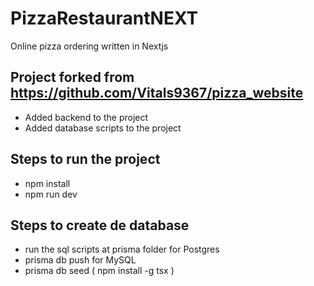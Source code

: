 # PizzaRestaurantNEXT
Online pizza ordering written in Nextjs


## Project forked from  https://github.com/Vitals9367/pizza_website

- Added backend to the project
- Added database scripts to the project

## Steps to run the project
- npm install
- npm run dev

## Steps to create de database
- run the sql scripts at prisma folder  for  Postgres
- prisma db push     for  MySQL
- prisma db seed         ( npm install -g tsx )


